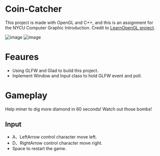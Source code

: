 # Coin-Catcher
This project is made with OpenGL and C++, and this is an assignment for the NYCU Computer Graphic Introduction.
Credit to [LearnOpenGL project](https://github.com/JoeyDeVries/LearnOpenGL).

![image](https://user-images.githubusercontent.com/52885558/194559138-8785e93f-30df-444b-ac63-3ee5718d4058.png=300x)
![image](https://user-images.githubusercontent.com/52885558/194559220-7304ebba-f629-4911-83f2-fc478d7aaca3.png=300x)

# Feaures

+ Using GLFW and Glad to build this project.
+ Inplement Window and Input class to hold GLFW event and poll.

# Gameplay
Help miner to dig more diamond in 60 seconds! Watch out those bombs!
## Input
+ A、LeftArrow control character move left.
+ D、RightArrow control character move right.
+ Space to restart the game.
